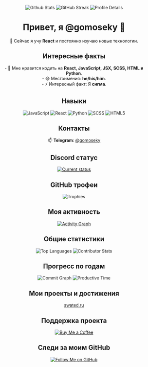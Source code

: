 <p align="center">
  <img src="https://github-readme-stats.vercel.app/api?username=gomoseky&show_icons=true&theme=shadow_red" alt="Github Stats" />
  <img src="https://github-readme-streak-stats.herokuapp.com/?user=gomoseky&theme=shadow_red" alt="GitHub Streak" />
  <img src="https://github-profile-summary-cards.vercel.app/api/cards/profile-details?username=gomoseky&theme=shadow_red" alt="Profile Details" />
</p>

<h1 align="center">Привет, я @gomoseky 👋</h1>

<p align="center">
  🌱 Сейчас я учу <strong>React</strong> и постоянно изучаю новые технологии.
</p>

<h2 align="center">Интересные факты</h2>
<p align="center">
  - 👀 Мне нравится кодить на <strong>React, JavaScript, JSX, SCSS, HTML и Python</strong>. <br>
  - 😄 Местоимения: <strong>he/his/him</strong>. <br>
  - ⚡ Интересный факт: Я <strong>сигма</strong>.
</p>

<h2 align="center">Навыки</h2>
<p align="center">
  <img src="https://img.shields.io/badge/-JavaScript-F7DF1C?style=flat-square&logo=javascript&logoColor=black" alt="JavaScript" />
  <img src="https://img.shields.io/badge/-React-61DAFB?style=flat-square&logo=react&logoColor=black" alt="React" />
  <img src="https://img.shields.io/badge/-Python-3776AB?style=flat-square&logo=python&logoColor=white" alt="Python" />
  <img src="https://img.shields.io/badge/-SCSS-CC6699?style=flat-square&logo=sass&logoColor=white" alt="SCSS" />
  <img src="https://img.shields.io/badge/-HTML5-E34F26?style=flat-square&logo=html5&logoColor=white" alt="HTML5" />
</p>

<h2 align="center">Контакты</h2>
<p align="center">
  📫 <strong>Telegram</strong>: <a href="https://t.me/gomoseky" target="_blank">@gomoseky</a>
</p>

<h2 align="center">Discord статус</h2>
<p align="center">
  <a href="https://discord.com/users/1271365343352328256" target="_blank">
    <img src="https://lanyard.cnrad.dev/api/1271365343352328256" alt="Current status" />
  </a>
</p>

<h2 align="center">GitHub трофеи</h2>
<p align="center">
  <img src="https://github-profile-trophy.vercel.app/?username=gomoseky&theme=algolia&row=1&column=6" alt="Trophies" />
</p>

<h2 align="center">Моя активность</h2>
<p align="center">
  <a href="https://github.com/ashutosh00710/github-readme-activity-graph" target="_blank">
    <img src="https://github-readme-activity-graph.vercel.app/graph?username=gomoseky&theme=high-contrast" alt="Activity Graph" />
  </a>
</p>

<h2 align="center">Общие статистики</h2>
<p align="center">
  <img src="https://github-readme-stats.vercel.app/api/top-langs/?username=gomoseky&layout=compact&theme=shadow_red" alt="Top Languages" />
  <img src="https://github-contributor-stats.vercel.app/api?username=gomoseky&limit=5&theme=shadow_red" alt="Contributor Stats" />
</p>

<h2 align="center">Прогресс по годам</h2>
<p align="center">
  <img src="https://github-profile-summary-cards.vercel.app/api/cards/commit-graph?username=gomoseky&theme=github_dark" alt="Commit Graph" />
  <img src="https://github-profile-summary-cards.vercel.app/api/cards/productive-time?username=gomoseky&theme=github_dark" alt="Productive Time" />
</p>

<h2 align="center">Мои проекты и достижения</h2>
<p align="center">
  <a href="https://swated.ru" target="_blank">swated.ru</a>
</p>

<h2 align="center">Поддержка проекта</h2>
<p align="center">
  <a href="https://www.buymeacoffee.com/gomoseky" target="_blank">
    <img src="https://img.shields.io/badge/Buy%20Me%20a%20Coffee-F7DF1C?style=flat-square&logo=buymeacoffee&logoColor=black" alt="Buy Me a Coffee" />
  </a>
</p>

<h2 align="center">Следи за моим GitHub</h2>
<p align="center">
  <a href="https://github.com/gomoseky" target="_blank">
    <img src="https://img.shields.io/badge/Follow%20Me%20on%20GitHub-181717?style=flat-square&logo=github&logoColor=white" alt="Follow Me on GitHub" />
  </a>
</p>
